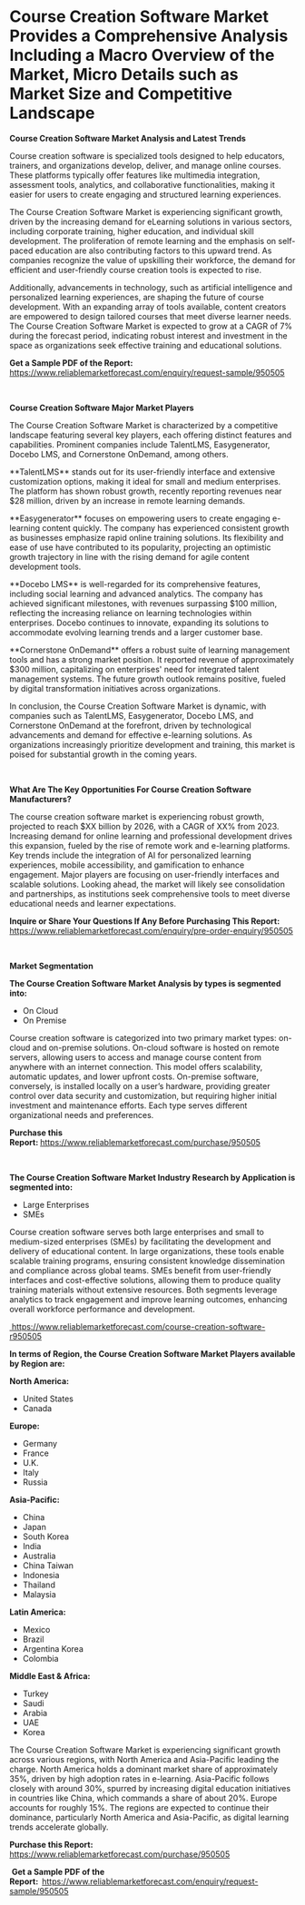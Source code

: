 <p><h1>Course Creation Software Market Provides a Comprehensive Analysis Including a Macro Overview of the Market, Micro Details such as Market Size and Competitive Landscape</h1></p><p><strong>Course Creation Software Market Analysis and Latest Trends</strong></p>
<p><p>Course creation software is specialized tools designed to help educators, trainers, and organizations develop, deliver, and manage online courses. These platforms typically offer features like multimedia integration, assessment tools, analytics, and collaborative functionalities, making it easier for users to create engaging and structured learning experiences.</p><p>The Course Creation Software Market is experiencing significant growth, driven by the increasing demand for eLearning solutions in various sectors, including corporate training, higher education, and individual skill development. The proliferation of remote learning and the emphasis on self-paced education are also contributing factors to this upward trend. As companies recognize the value of upskilling their workforce, the demand for efficient and user-friendly course creation tools is expected to rise.</p><p>Additionally, advancements in technology, such as artificial intelligence and personalized learning experiences, are shaping the future of course development. With an expanding array of tools available, content creators are empowered to design tailored courses that meet diverse learner needs. The Course Creation Software Market is expected to grow at a CAGR of 7% during the forecast period, indicating robust interest and investment in the space as organizations seek effective training and educational solutions.</p></p>
<p><strong>Get a Sample PDF of the Report:&nbsp;</strong> <a href="https://www.reliablemarketforecast.com/enquiry/request-sample/950505?utm_campaign=2307&utm_medium=2&utm_source=Github&utm_content=ia&utm_term=17042025&utm_id=course-creation-software">https://www.reliablemarketforecast.com/enquiry/request-sample/950505</a></p>
<p>&nbsp;</p>
<p><strong>Course Creation Software Major Market Players</strong></p>
<p><p>The Course Creation Software Market is characterized by a competitive landscape featuring several key players, each offering distinct features and capabilities. Prominent companies include TalentLMS, Easygenerator, Docebo LMS, and Cornerstone OnDemand, among others.</p><p>**TalentLMS** stands out for its user-friendly interface and extensive customization options, making it ideal for small and medium enterprises. The platform has shown robust growth, recently reporting revenues near $28 million, driven by an increase in remote learning demands.</p><p>**Easygenerator** focuses on empowering users to create engaging e-learning content quickly. The company has experienced consistent growth as businesses emphasize rapid online training solutions. Its flexibility and ease of use have contributed to its popularity, projecting an optimistic growth trajectory in line with the rising demand for agile content development tools.</p><p>**Docebo LMS** is well-regarded for its comprehensive features, including social learning and advanced analytics. The company has achieved significant milestones, with revenues surpassing $100 million, reflecting the increasing reliance on learning technologies within enterprises. Docebo continues to innovate, expanding its solutions to accommodate evolving learning trends and a larger customer base.</p><p>**Cornerstone OnDemand** offers a robust suite of learning management tools and has a strong market position. It reported revenue of approximately $300 million, capitalizing on enterprises' need for integrated talent management systems. The future growth outlook remains positive, fueled by digital transformation initiatives across organizations.</p><p>In conclusion, the Course Creation Software Market is dynamic, with companies such as TalentLMS, Easygenerator, Docebo LMS, and Cornerstone OnDemand at the forefront, driven by technological advancements and demand for effective e-learning solutions. As organizations increasingly prioritize development and training, this market is poised for substantial growth in the coming years.</p></p>
<p>&nbsp;</p>
<p><strong>What Are The Key Opportunities For Course Creation Software Manufacturers?</strong></p>
<p><p>The course creation software market is experiencing robust growth, projected to reach $XX billion by 2026, with a CAGR of XX% from 2023. Increasing demand for online learning and professional development drives this expansion, fueled by the rise of remote work and e-learning platforms. Key trends include the integration of AI for personalized learning experiences, mobile accessibility, and gamification to enhance engagement. Major players are focusing on user-friendly interfaces and scalable solutions. Looking ahead, the market will likely see consolidation and partnerships, as institutions seek comprehensive tools to meet diverse educational needs and learner expectations.</p></p>
<p><strong>Inquire or Share Your Questions If Any Before Purchasing This Report:</strong> <a href="https://www.reliablemarketforecast.com/enquiry/pre-order-enquiry/950505?utm_campaign=2307&utm_medium=2&utm_source=Github&utm_content=ia&utm_term=17042025&utm_id=course-creation-software">https://www.reliablemarketforecast.com/enquiry/pre-order-enquiry/950505</a></p>
<p>&nbsp;</p>
<p><strong>Market Segmentation</strong></p>
<p><strong>The Course Creation Software Market Analysis by types is segmented into:</strong></p>
<p><ul><li>On Cloud</li><li>On Premise</li></ul></p>
<p><p>Course creation software is categorized into two primary market types: on-cloud and on-premise solutions. On-cloud software is hosted on remote servers, allowing users to access and manage course content from anywhere with an internet connection. This model offers scalability, automatic updates, and lower upfront costs. On-premise software, conversely, is installed locally on a user’s hardware, providing greater control over data security and customization, but requiring higher initial investment and maintenance efforts. Each type serves different organizational needs and preferences.</p></p>
<p><strong>Purchase this Report:&nbsp;</strong><a href="https://www.reliablemarketforecast.com/purchase/950505?utm_campaign=2307&utm_medium=2&utm_source=Github&utm_content=ia&utm_term=17042025&utm_id=course-creation-software">https://www.reliablemarketforecast.com/purchase/950505</a></p>
<p>&nbsp;</p>
<p><strong>The Course Creation Software Market Industry Research by Application is segmented into:</strong></p>
<p><ul><li>Large Enterprises</li><li>SMEs</li></ul></p>
<p><p>Course creation software serves both large enterprises and small to medium-sized enterprises (SMEs) by facilitating the development and delivery of educational content. In large organizations, these tools enable scalable training programs, ensuring consistent knowledge dissemination and compliance across global teams. SMEs benefit from user-friendly interfaces and cost-effective solutions, allowing them to produce quality training materials without extensive resources. Both segments leverage analytics to track engagement and improve learning outcomes, enhancing overall workforce performance and development.</p></p>
<p><a href="https://www.reliablemarketforecast.com/course-creation-software-r950505?utm_campaign=2307&utm_medium=2&utm_source=Github&utm_content=ia&utm_term=17042025&utm_id=course-creation-software">&nbsp;https://www.reliablemarketforecast.com/course-creation-software-r950505</a></p>
<p><strong>In terms of Region, the Course Creation Software Market Players available by Region are:</strong></p>
<p>
    <p> <strong> North America: </strong>
        <ul>
            <li>United States</li>
            <li>Canada</li>
        </ul>
        </p> 
    <p> <strong> Europe: </strong>
        <ul>
            <li>Germany</li>
            <li>France</li>
            <li>U.K.</li>
            <li>Italy</li>
            <li>Russia</li>
        </ul>
        </p> 
    <p> <strong> Asia-Pacific: </strong>
        <ul>
            <li>China</li>
            <li>Japan</li>
            <li>South Korea</li>
            <li>India</li>
            <li>Australia</li>
            <li>China Taiwan</li>
            <li>Indonesia</li>
            <li>Thailand</li>
            <li>Malaysia</li>
        </ul>
        </p> 
    <p> <strong> Latin America: </strong>
        <ul>
            <li>Mexico</li>
            <li>Brazil</li>
            <li>Argentina Korea</li>
            <li>Colombia</li>
        </ul>
        </p> 
    <p> <strong> Middle East & Africa: </strong>
        <ul>
            <li>Turkey</li>
            <li>Saudi</li>
            <li>Arabia</li>
            <li>UAE</li>
            <li>Korea</li>
        </ul>
    </p>
    </p>
<p><p>The Course Creation Software Market is experiencing significant growth across various regions, with North America and Asia-Pacific leading the charge. North America holds a dominant market share of approximately 35%, driven by high adoption rates in e-learning. Asia-Pacific follows closely with around 30%, spurred by increasing digital education initiatives in countries like China, which commands a share of about 20%. Europe accounts for roughly 15%. The regions are expected to continue their dominance, particularly North America and Asia-Pacific, as digital learning trends accelerate globally.</p></p>
<p><strong>Purchase this Report: </strong><a href="https://www.reliablemarketforecast.com/purchase/950505?utm_campaign=2307&utm_medium=2&utm_source=Github&utm_content=ia&utm_term=17042025&utm_id=course-creation-software">https://www.reliablemarketforecast.com/purchase/950505</a></p>
<p>&nbsp;<strong>Get a Sample PDF of the Report:&nbsp;&nbsp;</strong><a href="https://www.reliablemarketforecast.com/enquiry/request-sample/950505?utm_campaign=2307&utm_medium=2&utm_source=Github&utm_content=ia&utm_term=17042025&utm_id=course-creation-software">https://www.reliablemarketforecast.com/enquiry/request-sample/950505</a></p>
<p><strong></strong></p>
<p><p></p><p></p><p></p></p>